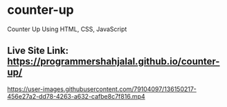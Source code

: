 # counter-up
Counter Up Using HTML, CSS, JavaScript

## Live Site Link: https://programmershahjalal.github.io/counter-up/

https://user-images.githubusercontent.com/79104097/136150217-456e27a2-dd78-4263-a632-cafbe8c7f816.mp4
